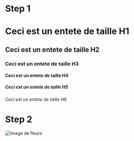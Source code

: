 # Step 1

# Ceci est un entete de taille H1
## Ceci est un entete de taille H2
### Ceci est un entete de taille H3
#### Ceci est un entete de taille H4
##### Ceci est un entete de taille H5
###### Ceci est un entete de taille H6

# Step 2

![Image de fleurs](https://encrypted-tbn0.gstatic.com/images?q=tbn:ANd9GcTvSHiIcQXPv35K3tXHTXfhElY90rma09JIOMb83VIV&s)
